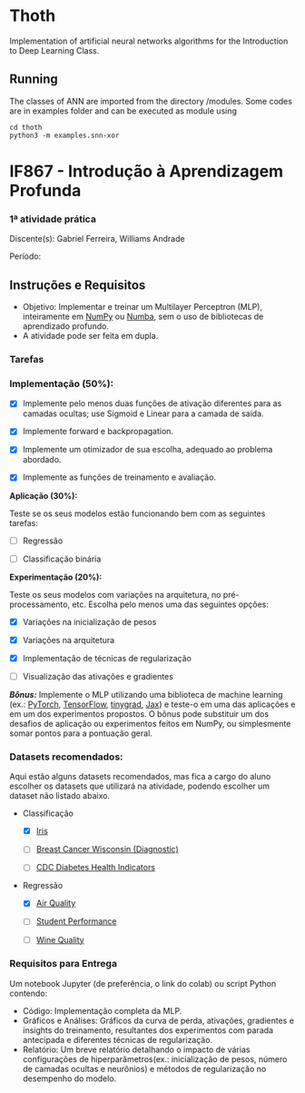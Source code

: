 # **Thoth**

Implementation of artificial neural networks algorithms for the Introduction to Deep Learning Class.



## Running

The classes of ANN are imported from the directory /modules. Some codes are in examples folder and can be executed as module using

```
cd thoth
python3 -m examples.snn-xor
```

# IF867 - Introdução à Aprendizagem Profunda

### 1ª atividade prática

Discente(s): Gabriel Ferreira, Williams Andrade

Período:

## Instruções e Requisitos
- Objetivo: Implementar e treinar um Multilayer Perceptron (MLP), inteiramente em [NumPy](https://numpy.org/doc/stable/) ou [Numba](https://numba.readthedocs.io/en/stable/index.html), sem o uso de bibliotecas de aprendizado profundo.
- A atividade pode ser feita em dupla.

### Tarefas

### Implementação (50%):

- [x] Implemente pelo menos duas funções de ativação diferentes para as camadas ocultas; use Sigmoid e Linear para a camada de saída.

- [x] Implemente forward e backpropagation.

- [x] Implemente um otimizador de sua escolha, adequado ao problema abordado.

- [x] Implemente as funções de treinamento e avaliação.

__Aplicação (30%):__

  Teste se os seus modelos estão funcionando bem com as seguintes tarefas:
- [ ] Regressão

- [ ] Classificação binária

__Experimentação (20%):__

  Teste os seus modelos com variações na arquitetura, no pré-processamento, etc. Escolha pelo menos uma das seguintes opções:
- [x] Variações na inicialização de pesos

- [x] Variações na arquitetura

- [x] Implementação de técnicas de regularização

- [ ] Visualização das ativações e gradientes

***Bônus:*** Implemente o MLP utilizando uma biblioteca de machine learning (ex.: [PyTorch](https://pytorch.org/), [TensorFlow](https://www.tensorflow.org/?hl=pt-br), [tinygrad](https://docs.tinygrad.org/), [Jax](https://jax.readthedocs.io/en/latest/quickstart.html)) e teste-o em uma das aplicações e em um dos experimentos propostos. O bônus pode substituir um dos desafios de aplicação ou experimentos feitos em NumPy, ou simplesmente somar pontos para a pontuação geral.

### Datasets recomendados:
Aqui estão alguns datasets recomendados, mas fica a cargo do aluno escolher os datasets que utilizará na atividade, podendo escolher um dataset não listado abaixo.
- Classificação

  - [X] [Iris](https://archive.ics.uci.edu/dataset/53/iris)

  - [ ] [Breast Cancer Wisconsin (Diagnostic)](https://archive.ics.uci.edu/dataset/17/breast+cancer+wisconsin+diagnostic)

  - [ ] [CDC Diabetes Health Indicators](https://archive.ics.uci.edu/dataset/891/cdc+diabetes+health+indicators)

- Regressão

  - [X] [Air Quality](https://archive.ics.uci.edu/dataset/360/air+quality)
  
  - [ ] [Student Performance](https://archive.ics.uci.edu/dataset/320/student+performance)
  
  - [ ] [Wine Quality](https://archive.ics.uci.edu/dataset/186/wine+quality)

### Requisitos para Entrega

Um notebook Jupyter (de preferência, o link do colab) ou script Python contendo:

- Código: Implementação completa da MLP.
- Gráficos e Análises: Gráficos da curva de perda, ativações, gradientes e insights do treinamento, resultantes dos experimentos com parada antecipada e diferentes técnicas de regularização.
- Relatório: Um breve relatório detalhando o impacto de várias configurações de hiperparâmetros(ex.: inicialização de pesos, número de camadas ocultas e neurônios) e métodos de regularização no desempenho do modelo.



